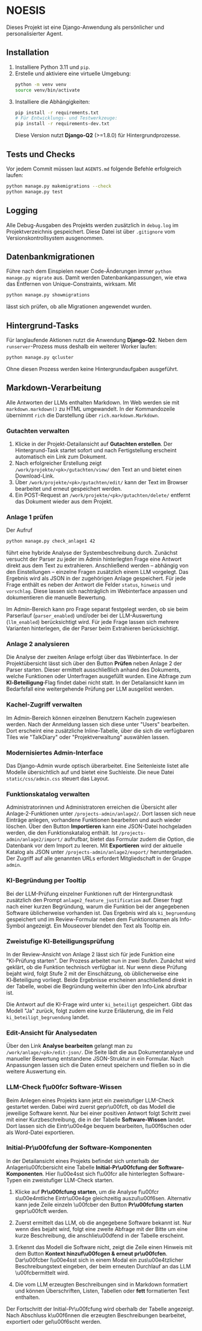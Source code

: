 # NOESIS

Dieses Projekt ist eine Django-Anwendung als persönlicher und personalisierter Agent.
## Installation

1. Installiere Python 3.11 und `pip`.
2. Erstelle und aktiviere eine virtuelle Umgebung:
   ```bash
   python -m venv venv
   source venv/bin/activate
   ```
3. Installiere die Abhängigkeiten:
   ```bash
   pip install -r requirements.txt
   # Für Entwicklungs- und Testwerkzeuge:
   pip install -r requirements-dev.txt
   ```
   Diese Version nutzt **Django-Q2** (>=1.8.0) für Hintergrundprozesse.

## Tests und Checks

Vor jedem Commit müssen laut `AGENTS.md` folgende Befehle erfolgreich laufen:

```bash
python manage.py makemigrations --check
python manage.py test
```

## Logging

Alle Debug-Ausgaben des Projekts werden zusätzlich in `debug.log` im Projektverzeichnis gespeichert. Diese Datei ist über `.gitignore` vom Versionskontrollsystem ausgenommen.

## Datenbankmigrationen

Führe nach dem Einspielen neuer Code-Änderungen immer `python manage.py migrate` aus. Damit werden Datenbankanpassungen, wie etwa das Entfernen von Unique-Constraints, wirksam. Mit

```bash
python manage.py showmigrations
```

lässt sich prüfen, ob alle Migrationen angewendet wurden.

## Hintergrund-Tasks

Für langlaufende Aktionen nutzt die Anwendung **Django‑Q2**. Neben dem
``runserver``-Prozess muss deshalb ein weiterer Worker laufen:

```bash
python manage.py qcluster
```

Ohne diesen Prozess werden keine Hintergrundaufgaben ausgeführt.

## Markdown-Verarbeitung

Alle Antworten der LLMs enthalten Markdown. Im Web werden sie mit
`markdown.markdown()` zu HTML umgewandelt. In der Kommandozeile übernimmt
`rich` die Darstellung über `rich.markdown.Markdown`.

### Gutachten verwalten

1. Klicke in der Projekt-Detailansicht auf **Gutachten erstellen**. Der Hintergrund-Task startet sofort und nach Fertigstellung erscheint automatisch ein Link zum Dokument.
2. Nach erfolgreicher Erstellung zeigt `/work/projekte/<pk>/gutachten/view/` den Text an und bietet einen Download-Link.
3. Über `/work/projekte/<pk>/gutachten/edit/` kann der Text im Browser bearbeitet und erneut gespeichert werden.
4. Ein POST-Request an `/work/projekte/<pk>/gutachten/delete/` entfernt das Dokument wieder aus dem Projekt.

### Anlage 1 prüfen

Der Aufruf

```bash
python manage.py check_anlage1 42
```

führt eine hybride Analyse der Systembeschreibung durch. Zunächst versucht der
Parser zu jeder im Admin hinterlegten Frage eine Antwort direkt aus dem Text zu
extrahieren. Anschließend werden – abhängig von den Einstellungen – einzelne
Fragen zusätzlich einem LLM vorgelegt. Das Ergebnis wird als JSON in der
zugehörigen Anlage gespeichert. Für jede Frage enthält es neben der Antwort die
Felder `status`, `hinweis` und `vorschlag`. Diese lassen sich nachträglich im
Webinterface anpassen und dokumentieren die manuelle Bewertung.

Im Admin-Bereich kann pro Frage separat festgelegt werden, ob sie beim
Parserlauf (`parser_enabled`) und/oder bei der LLM-Auswertung
(`llm_enabled`) berücksichtigt wird.
Für jede Frage lassen sich mehrere Varianten hinterlegen, die der Parser beim
Extrahieren berücksichtigt.

### Anlage 2 analysieren

Die Analyse der zweiten Anlage erfolgt über das Webinterface. In der
Projektübersicht lässt sich über den Button **Prüfen** neben Anlage 2 der
Parser starten. Dieser ermittelt ausschließlich anhand des Dokuments, welche
Funktionen oder Unterfragen ausgefüllt wurden. Eine Abfrage zum
**KI‑Beteiligung**‑Flag findet dabei nicht statt. In der Detailansicht kann im
Bedarfsfall eine weitergehende Prüfung per LLM ausgelöst werden.

### Kachel-Zugriff verwalten

Im Admin-Bereich können einzelnen Benutzern Kacheln zugewiesen werden. Nach der
Anmeldung lassen sich diese unter "Users" bearbeiten. Dort erscheint eine
zusätzliche Inline-Tabelle, über die sich die verfügbaren Tiles wie
"TalkDiary" oder "Projektverwaltung" auswählen lassen.

### Modernisiertes Admin-Interface

Das Django-Admin wurde optisch überarbeitet. Eine Seitenleiste listet alle
Modelle übersichtlich auf und bietet eine Suchleiste. Die neue Datei
`static/css/admin.css` steuert das Layout.

### Funktionskatalog verwalten

Administratorinnen und Administratoren erreichen die Übersicht aller Anlage‑2-Funktionen unter `/projects-admin/anlage2/`. Dort lassen sich neue Einträge anlegen, vorhandene Funktionen bearbeiten und auch wieder löschen. Über den Button **Importieren** kann eine JSON-Datei hochgeladen werden, die den Funktionskatalog enthält. Ist `/projects-admin/anlage2/import/` aufrufbar, bietet das Formular zudem die Option, die Datenbank vor dem Import zu leeren. Mit **Exportieren** wird der aktuelle Katalog als JSON unter `/projects-admin/anlage2/export/` heruntergeladen. Der Zugriff auf alle genannten URLs erfordert Mitgliedschaft in der Gruppe `admin`.

### KI-Begründung per Tooltip

Bei der LLM-Prüfung einzelner Funktionen ruft der Hintergrundtask zusätzlich den
Prompt `anlage2_feature_justification` auf. Dieser fragt nach einer kurzen
Begründung, warum die Funktion bei der angegebenen Software üblicherweise
vorhanden ist. Das Ergebnis wird als `ki_begruendung` gespeichert und im
Review-Formular neben dem Funktionsnamen als Info-Symbol angezeigt. Ein
Mouseover blendet den Text als Tooltip ein.

### Zweistufige KI‑Beteiligungsprüfung

In der Review-Ansicht von Anlage 2 lässt sich für jede Funktion eine
"KI‑Prüfung starten". Der Prozess arbeitet nun in zwei Stufen. Zunächst wird
geklärt, ob die Funktion technisch verfügbar ist. Nur wenn diese Prüfung
bejaht wird, folgt Stufe 2 mit der Einschätzung, ob üblicherweise eine
KI‑Beteiligung vorliegt. Beide Ergebnisse erscheinen anschließend direkt in der
Tabelle, wobei die Begründung weiterhin über den Info‑Link abrufbar ist.

Die Antwort auf die KI-Frage wird unter `ki_beteiligt` gespeichert. Gibt das
Modell "Ja" zurück, folgt zudem eine kurze Erläuterung, die im Feld
`ki_beteiligt_begruendung` landet.

### Edit-Ansicht für Analysedaten

Über den Link **Analyse bearbeiten** gelangt man zu `/work/anlage/<pk>/edit-json/`.
Die Seite lädt die aus Dokumentanalyse und manueller Bewertung entstandene
JSON-Struktur in ein Formular. Nach Anpassungen lassen sich die Daten erneut
speichern und fließen so in die weitere Auswertung ein.


### LLM-Check f\u00fcr Software-Wissen

Beim Anlegen eines Projekts kann jetzt ein zweistufiger LLM-Check gestartet werden. Dabei wird zuerst gepr\u00fcft, ob das Modell die jeweilige Software kennt. Nur bei einer positiven Antwort folgt Schritt zwei mit einer Kurzbeschreibung, die in der Tabelle **Software-Wissen** landet.
Dort lassen sich die Eintr\u00e4ge bequem bearbeiten, l\u00f6schen oder als Word-Datei exportieren.

### Initial-Pr\u00fcfung der Software-Komponenten

In der Detailansicht eines Projekts befindet sich unterhalb der Anlagen\u00fcbersicht eine Tabelle **Initial-Pr\u00fcfung der Software-Komponenten**. Hier l\u00e4sst sich f\u00fcr alle hinterlegten Software-Typen ein zweistufiger LLM-Check starten.

1. Klicke auf **Pr\u00fcfung starten**, um die Analyse f\u00fcr s\u00e4mtliche Eintr\u00e4ge gleichzeitig auszul\u00f6sen. Alternativ kann jede Zeile einzeln \u00fcber den Button **Pr\u00fcfung starten** gepr\u00fcft werden.
2. Zuerst ermittelt das LLM, ob die angegebene Software bekannt ist. Nur wenn dies bejaht wird, folgt eine zweite Abfrage mit der Bitte um eine kurze Beschreibung, die anschlie\u00dfend in der Tabelle erscheint.
3. Erkennt das Modell die Software nicht, zeigt die Zeile einen Hinweis mit dem Button **Kontext hinzuf\u00fcgen & erneut pr\u00fcfen**. Dar\u00fcber l\u00e4sst sich in einem Modal ein zus\u00e4tzlicher Beschreibungstext eingeben, der beim erneuten Durchlauf an das LLM \u00fcbermittelt wird.

4. Die vom LLM erzeugten Beschreibungen sind in Markdown formatiert und können Überschriften, Listen, Tabellen oder **fett** formatierten Text enthalten.

Der Fortschritt der Initial-Pr\u00fcfung wird oberhalb der Tabelle angezeigt. Nach Abschluss k\u00f6nnen die erzeugten Beschreibungen bearbeitet, exportiert oder gel\u00f6scht werden.
